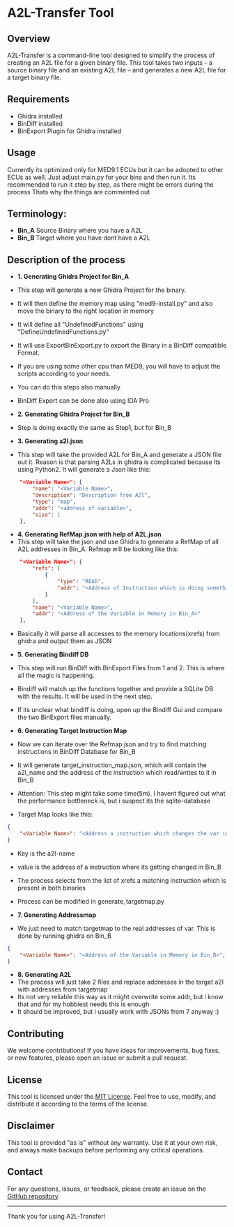 # A2L-Transfer Tool

## Overview

A2L-Transfer is a command-line tool designed to simplify the process of creating an A2L file for a given binary file. This tool takes two inputs – a source binary file and an existing A2L file – and generates a new A2L file for a target binary file. 

## Requirements

- Ghidra installed
- BinDiff installed
- BinExport Plugin for Ghidra installed

## Usage

Currently its optimized only for MED9.1 ECUs but it can be adopted to other ECUs as well.
Just adjust main.py for your bins and then run it.
Its recommended to run it step by step, as there might be errors during the process
Thats why the things are commented out

## Terminology:

- **Bin_A** Source Binary where you have a A2L
- **Bin_B** Target where you have dont have a A2L

## Description of the process

- **1. Generating Ghidra Project for Bin_A** 
- This step will generate a new Ghidra Project for the binary. 
- It will then define the memory map using "med9-install.py" and also move the binary to the right location in memory
- It will define all "UndefinedFunctions" using "DefineUndefinedFunctions.py"
- It will use ExportBinExport.py to export the Binary in a BinDiff compatible Format.
- If you are using some other cpu than MED9, you will have to adjust the scripts according to your needs. 
- You can do this steps also manually
- BinDiff Export can be done also using IDA Pro

- **2. Generating Ghidra Project for Bin_B** 
- Step is doing exactly the same as Step1, but for Bin_B 


- **3. Generating a2l.json** 
- This step will take the provided A2L for Bin_A and generate a JSON file out it. Reason is that parsing A2Ls in ghidra is complicated
because its using Python2. It will generate a Json like this:
```json
    "<Variable Name>": {
        "name": "<Variable Name>",
        "description": "Description from A2l",
        "type": "map",
        "addr": "<address of variable>",
        "size": 1 
    },
```

- **4. Generating RefMap.json with help of A2L.json** 
- This step will take the json and use Ghidra to generate a RefMap of all A2L addresses in Bin_A. Refmap will be looking like this:
```json
    "<Variable Name>": {
        "refs": [
            {
                "type": "READ", 
                "addr": "<Address of Instruction which is doing something with the Var in Bin_A>"
            }
        ], 
        "name": "<Variable Name>", 
        "addr": "<Address of the Variable in Memory in Bin_A>"
    }, 
```
- Basically it will parse all accesses to the memory locations(xrefs) from ghidra and output them as JSON

- **5. Generating Bindiff DB**
- This step will run BinDiff with BinExport Files from 1 and 2. This is where all the magic is happening.
- Bindiff will match up the functions together and provide a SQLite DB with the results. It will be used in the next step.
- If its unclear what bindiff is doing, open up the Bindiff Gui and compare the two BinExport files manually.

- **6. Generating Target Instruction Map**
- Now we can iterate over the Refmap.json and try to find matching instructions in BinDiff Database for Bin_B
- It will generate target_instruction_map.json, which will contain the a2l_name and the address of the instruction which read/writes to it in Bin_B
- Attention: This step might take some time(5m). I havent figured out what the performance bottleneck is, but i suspect its the sqlite-database
- Target Map looks like this:
```json
{
    "<Variable Name>": "<Address a instruction which changes the var in Bin_B>",
}
```
- Key is the a2l-name
- value is the address of a instruction where its getting changed in Bin_B 
- The process selects from the list of xrefs a matching instruction which is present in both binaries
- Process can be modified in generate_targetmap.py
  
- **7. Generating Addressmap**
-  We just need to match targetmap to the real addresses of var. This is done by running ghidra on Bin_B
```json
{
    "<Variable Name>": "<Address of the Variable in Memory in Bin_B>",
}
```

- **8. Generating A2L**
- The process will just take 2 files and replace addresses in the target a2l with addresses from targetmap
- Its not very reliable this way as it might overwrite some addr, but i know that and for my hobbiest needs this is enough
- It should be improved, but i usually work with JSONs from 7 anyway :)

## Contributing

We welcome contributions! If you have ideas for improvements, bug fixes, or new features, please open an issue or submit a pull request.

## License

This tool is licensed under the [MIT License](LICENSE). Feel free to use, modify, and distribute it according to the terms of the license.

## Disclaimer

This tool is provided "as is" without any warranty. Use it at your own risk, and always make backups before performing any critical operations.

## Contact

For any questions, issues, or feedback, please create an issue on the [GitHub repository](https://github.com/EliasKotlyar/A2L-Transfer).

---

Thank you for using A2L-Transfer! 